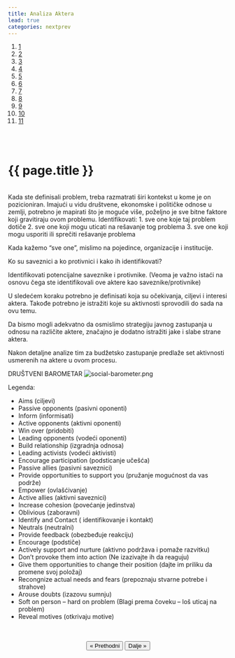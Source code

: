 ```yaml
---
title: Analiza Aktera
lead: true
categories: nextprev                        
---
```


<ol class="progtrckr" data-progtrckr-steps="11">
    <a href="{{site.baseurl}}/pages/uvod/">
    <li class="progtrckr-done">1 </li> </a>
    <a href="{{site.baseurl}}/pages/analiza-problema-i-okruzenja/">
    <li class="progtrckr-done">2 </li> </a>
    <a href="{{site.baseurl}}/pages/definisanje-budzetskog-zastupanja-i-uloga-civilnog-drustv/"><li class="progtrckr-done">3 </li> </a>
    <a href="{{site.baseurl}}/pages/definicije-osnovnih-pojmova/">
    <li class="progtrckr-done">4 </li> </a>
    <a href="{{site.baseurl}}/pages/institucionalni-okvir-i-nadleznosti-lokalne-samouprave/">
    <li class="progtrckr-done">5 </li> </a>
    <a href="{{site.baseurl}}/pages/analiza-budzeta/">
    <li class="progtrckr-done">6 </li> </a>
    <a href="{{site.baseurl}}/pages/kako-izabrati-problem/">
    <li class="progtrckr-done">7 </li> </a>
    <a href="{{site.baseurl}}/pages/analiza-aktera/">
    <li class="progtrckr-done">8 </li> </a>
    <a href="{{site.baseurl}}/pages/2-pretpostavke-i-6-hipoteza-budzetskog-zagovaranja/">
    <li class="progtrckr-todo">9 </li> </a>
    <a href="{{site.baseurl}}/pages/izgradnja-baze-za-budzetsko-zagovaranje/">
    <li class="progtrckr-todo">10</li> </a>
    <a href="{{site.baseurl}}/pages/kampanja/"><li class="progtrckr-todo">11</li> </a>
</ol>
<br/><br/>

<h1 class="post-title">{{ page.title }}</h1>

<br/>
Kada ste definisali problem, treba razmatrati širi kontekst u kome je on pozicioniran. Imajući u vidu društvene, ekonomske i političke odnose u zemlji, potrebno je mapirati što je moguće više, poželjno je sve bitne faktore koji gravitiraju ovom problemu.
Identifikovati:
1. sve one koje taj problem dotiče
2. sve one koji mogu uticati na rešavanje tog problema
3. sve one koji mogu usporiti ili sprečiti rešavanje problema

Kada kažemo “sve one”, mislimo na pojedince, organizacije i institucije.

Ko su saveznici a ko protivnici i kako ih identifikovati?

Identifikovati potencijalne saveznike i protivnike. (Veoma je važno istaći na osnovu čega ste identifikovali ove aktere kao saveznike/protivnike)

U sledećem koraku potrebno je definisati koja su očekivanja, ciljevi i interesi aktera. Takođe potrebno je istražiti koje su aktivnosti sprovodili do sada na ovu temu.

Da bismo mogli adekvatno da osmislimo strategiju javnog zastupanja u odnosu na različite aktere, značajno je dodatno istražiti jake i slabe strane aktera.

Nakon detaljne analize tim za budžetsko zastupanje predlaže set aktivnosti usmerenih na aktere u ovom procesu.

DRUŠTVENI BAROMETAR
![social-barometer.png]({{site.baseurl}}/pages/social-barometer.png)

Legenda:
- Aims (ciljevi)
- Passive opponents (pasivni oponenti)
- Inform (informisati)
- Active opponents (aktivni oponenti)
- Win over (pridobiti)
- Leading opponents (vodeći oponenti)
- Build relationship (izgradnja odnosa)
- Leading activists (vodeći aktivisti)
- Encourage participation (podsticanje učešća)
- Passive allies (pasivni saveznici)
- Provide opportunities to support you (pružanje mogućnost da vas podrže)
- Empower (ovlašćivanje)
- Active allies (aktivni saveznici)
- Increase cohesion (povećanje jedinstva)
- Oblivious (zaboravni)
- Identify and Contact ( identifikovanje i kontakt)
- Neutrals (neutralni)
- Provide feedback (obezbeđuje reakciju)
- Encourage (podstiče)
- Actively support and nurture (aktivno podržava i pomaže razvitku)
- Don’t provoke them into action (Ne izazivajte ih da reaguju)
- Give them opportunities to change their position (dajte im priliku da promene svoj položaj)
- Recongnize actual needs and fears (prepoznaju stvarne potrebe i strahove)
- Arouse doubts (izazovu sumnju)
- Soft on person – hard on problem (Blagi prema čoveku – loš uticaj na problem)
- Reveal motives (otkrivaju motive)

<br/>

<br/>

<div align="center">
    <button id="prev"> « Prethodni</button>
    <button id="next">Dalje » </button> 
</div>